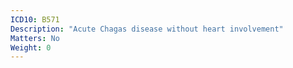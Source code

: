 ```yaml
---
ICD10: B571
Description: "Acute Chagas disease without heart involvement"
Matters: No
Weight: 0
---
```

